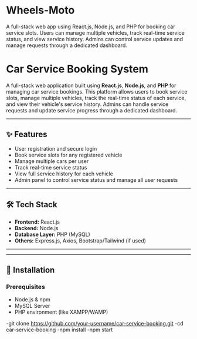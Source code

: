 # Wheels-Moto
A full-stack web app using React.js, Node.js, and PHP for booking car service slots. Users can manage multiple vehicles, track real-time service status, and view service history. Admins can control service updates and manage requests through a dedicated dashboard.
# Car Service Booking System

A full-stack web application built using **React.js**, **Node.js**, and **PHP** for managing car service bookings. This platform allows users to book service slots, manage multiple vehicles, track the real-time status of each service, and view their vehicle's service history. Admins can handle service requests and update service progress through a dedicated dashboard.

---

## ✨ Features

- User registration and secure login
- Book service slots for any registered vehicle
- Manage multiple cars per user
- Track real-time service status
- View full service history for each vehicle
- Admin panel to control service status and manage all user requests

---

## 🛠 Tech Stack

- **Frontend:** React.js
- **Backend:** Node.js
- **Database Layer:** PHP (MySQL)
- **Others:** Express.js, Axios, Bootstrap/Tailwind (if used)

---


---

## 🚀 Installation

### Prerequisites

- Node.js & npm
- MySQL Server
- PHP environment (like XAMPP/WAMP)


-git clone https://github.com/your-username/car-service-booking.git
-cd car-service-booking
-npm install
-npm start

